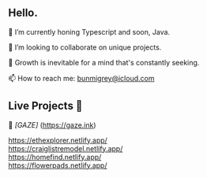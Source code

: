 ## Hello.

🔭 I’m currently honing Typescript and soon, Java.

👯 I’m looking to collaborate on unique projects.

🌱 Growth is inevitable for a mind that's constantly seeking.

📫 How to reach me: bunmigrey@icloud.com


## Live Projects 💞️
🚀 *[GAZE]* (https://gaze.ink)






  https://ethexplorer.netlify.app/  
  https://craiglistremodel.netlify.app/  
  https://homefind.netlify.app/  
  https://flowerpads.netlify.app/
